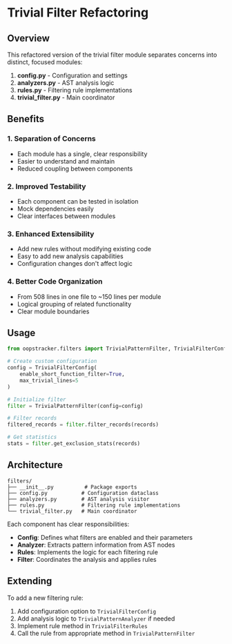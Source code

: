 # Trivial Filter Refactoring

## Overview

This refactored version of the trivial filter module separates concerns into distinct, focused modules:

1. **config.py** - Configuration and settings
2. **analyzers.py** - AST analysis logic
3. **rules.py** - Filtering rule implementations
4. **trivial_filter.py** - Main coordinator

## Benefits

### 1. **Separation of Concerns**
- Each module has a single, clear responsibility
- Easier to understand and maintain
- Reduced coupling between components

### 2. **Improved Testability**
- Each component can be tested in isolation
- Mock dependencies easily
- Clear interfaces between modules

### 3. **Enhanced Extensibility**
- Add new rules without modifying existing code
- Easy to add new analysis capabilities
- Configuration changes don't affect logic

### 4. **Better Code Organization**
- From 508 lines in one file to ~150 lines per module
- Logical grouping of related functionality
- Clear module boundaries

## Usage

```python
from oopstracker.filters import TrivialPatternFilter, TrivialFilterConfig

# Create custom configuration
config = TrivialFilterConfig(
    enable_short_function_filter=True,
    max_trivial_lines=5
)

# Initialize filter
filter = TrivialPatternFilter(config=config)

# Filter records
filtered_records = filter.filter_records(records)

# Get statistics
stats = filter.get_exclusion_stats(records)
```

## Architecture

```
filters/
├── __init__.py          # Package exports
├── config.py           # Configuration dataclass
├── analyzers.py        # AST analysis visitor
├── rules.py            # Filtering rule implementations
└── trivial_filter.py   # Main coordinator
```

Each component has clear responsibilities:

- **Config**: Defines what filters are enabled and their parameters
- **Analyzer**: Extracts pattern information from AST nodes
- **Rules**: Implements the logic for each filtering rule
- **Filter**: Coordinates the analysis and applies rules

## Extending

To add a new filtering rule:

1. Add configuration option to `TrivialFilterConfig`
2. Add analysis logic to `TrivialPatternAnalyzer` if needed
3. Implement rule method in `TrivialFilterRules`
4. Call the rule from appropriate method in `TrivialPatternFilter`